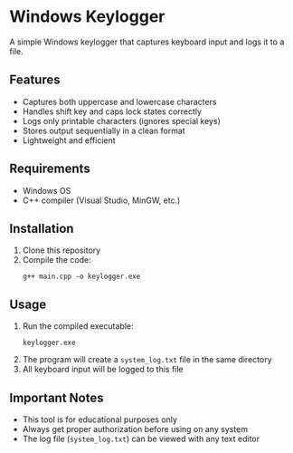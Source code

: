 # Windows Keylogger

A simple Windows keylogger that captures keyboard input and logs it to a file.

## Features
- Captures both uppercase and lowercase characters
- Handles shift key and caps lock states correctly
- Logs only printable characters (ignores special keys)
- Stores output sequentially in a clean format
- Lightweight and efficient

## Requirements
- Windows OS
- C++ compiler (Visual Studio, MinGW, etc.)

## Installation
1. Clone this repository
2. Compile the code:
   ```
   g++ main.cpp -o keylogger.exe
   ```

## Usage
1. Run the compiled executable:
   ```
   keylogger.exe
   ```
2. The program will create a `system_log.txt` file in the same directory
3. All keyboard input will be logged to this file

## Important Notes
- This tool is for educational purposes only
- Always get proper authorization before using on any system
- The log file (`system_log.txt`) can be viewed with any text editor
